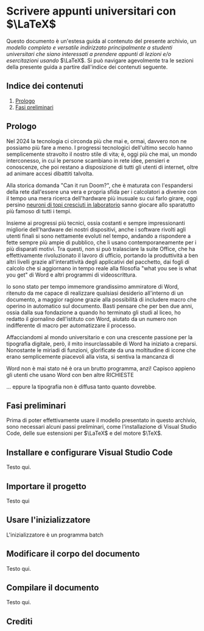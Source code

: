# Scrivere appunti universitari con $\LaTeX\$

Questo documento è un'estesa guida al contenuto del presente archivio, un _modello completo e versatile indirizzato principalmente a studenti universitari che siano interessati a prendere appunti di lezioni e/o esercitazioni usando_ $\LaTeX\$. Si può navigare agevolmente tra le sezioni della presente guida a partire dall'indice dei contenuti seguente.

## Indice dei contenuti

1. [Prologo](#prologo)
2. [Fasi preliminari](#fasi-preliminari)

## Prologo

Nel 2024 la tecnologia ci circonda più che mai e, ormai, davvero non ne possiamo più fare a meno. I progressi tecnologici dell'ultimo secolo hanno semplicemente stravolto il nostro stile di vita; è, oggi più che mai, un mondo interconesso, in cui le persone scambiano in rete idee, pensieri e conoscenze, che poi restano a disposizione di tutti gli utenti di internet, oltre ad animare accesi dibattiti talvolta.

Alla storica domanda "Can it run Doom?", che è maturata con l'espandersi della rete dall'essere una vera e propria sfida per i calcolatori a divenire con il tempo una mera ricerca dell'hardware più inusuale su cui farlo girare, oggi persino [neuroni di topi cresciuti in laboratorio](https://www.youtube.com/watch?v=bEXefdbQDjw&ab_channel=TheThoughtEmporium) sanno giocare allo sparatutto più famoso di tutti i tempi.

Insieme ai progressi più tecnici, ossia costanti e sempre impressionanti migliorie dell'hardware dei nostri dispositivi, anche i software rivolti agli utenti finali si sono nettamente evoluti nel tempo, andando a rispondere a fette sempre più ampie di pubblico, che li usano contemporaneamente per i più disparati motivi. Tra questi, non si può tralasciare la suite Office, che ha effettivamente rivoluzionato il lavoro di ufficio, portando la produttività a ben altri livelli grazie all'interattività degli applicativi del pacchetto, dai fogli di calcolo che si aggiornano in tempo reale alla filosofia "what you see is what you get" di Word e altri programmi di videoscrittura.

Io sono stato per tempo immemore grandissimo ammiratore di Word, ritenuto da me capace di realizzare qualsiasi desiderio all'interno di un documento, a maggior ragione grazie alla possibilità di includere macro che operino in automatico sul documento. Basti pensare che per ben due anni, ossia dalla sua fondazione a quando ho terminato gli studi al liceo, ho redatto il giornalino dell'istituto con Word, aiutato da un numero non indifferente di macro per automatizzare il processo.

Affacciandomi al mondo universitario e con una crescente passione per la tipografia digitale, però, il mito insurclassabile di Word ha iniziato a creparsi. Nonostante le miriadi di funzioni, glorificate da una moltitudine di icone che erano semplicemente piacevoli alla vista, si sentiva la mancanza di 

Word non è mai stato né è ora un brutto programma, anzi! Capisco appieno gli utenti che usano Word con ben altre RICHIESTE

... eppure la tipografia non è diffusa tanto quanto dovrebbe.

## Fasi preliminari

Prima di poter effettivamente usare il modello presentato in questo archivio, sono necessari alcuni passi preliminari, come l'installazione di Visual Studio Code, delle sue estensioni per $\LaTeX$ e del motore $\TeX\$.

## Installare e configurare Visual Studio Code

Testo qui.

## Importare il progetto

Testo qui

## Usare l'inizializzatore

L'inizializzatore è un programma batch

## Modificare il corpo del documento

Testo qui.

## Compilare il documento

Testo qui.

## Crediti

``````
